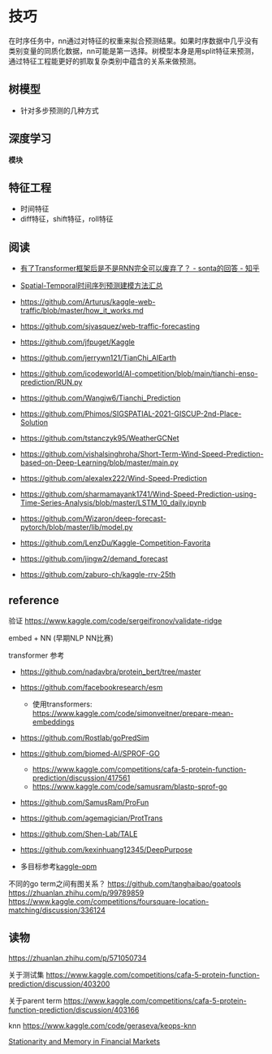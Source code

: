 # 技巧

在时序任务中，nn通过对特征的权重来拟合预测结果。如果时序数据中几乎没有类别变量的同质化数据，nn可能是第一选择。树模型本身是用split特征来预测，通过特征工程能更好的抓取复杂类别中蕴含的关系来做预测。

## 树模型
- 针对多步预测的几种方式

## 深度学习
**模块**


## 特征工程
- 时间特征
- diff特征，shift特征，roll特征


## 阅读
- [有了Transformer框架后是不是RNN完全可以废弃了？ - sonta的回答 - 知乎](https://www.zhihu.com/question/302392659/answer/2954997969)
- [Spatial-Temporal时间序列预测建模方法汇总](https://zhuanlan.zhihu.com/p/493349333)


- https://github.com/Arturus/kaggle-web-traffic/blob/master/how_it_works.md
- https://github.com/sjvasquez/web-traffic-forecasting
- https://github.com/jfpuget/Kaggle
- https://github.com/jerrywn121/TianChi_AIEarth
- https://github.com/icodeworld/AI-competition/blob/main/tianchi-enso-prediction/RUN.py
- https://github.com/Wangjw6/Tianchi_Prediction
- https://github.com/Phimos/SIGSPATIAL-2021-GISCUP-2nd-Place-Solution
- https://github.com/tstanczyk95/WeatherGCNet
- https://github.com/vishalsinghroha/Short-Term-Wind-Speed-Prediction-based-on-Deep-Learning/blob/master/main.py
- https://github.com/alexalex222/Wind-Speed-Prediction
- https://github.com/sharmamayank1741/Wind-Speed-Prediction-using-Time-Series-Analysis/blob/master/LSTM_10_daily.ipynb
- https://github.com/Wizaron/deep-forecast-pytorch/blob/master/lib/model.py
- https://github.com/LenzDu/Kaggle-Competition-Favorita
- https://github.com/jingw2/demand_forecast
- https://github.com/zaburo-ch/kaggle-rrv-25th


## reference
验证
https://www.kaggle.com/code/sergeifironov/validate-ridge


embed + NN (早期NLP NN比赛)

transformer 参考
- https://github.com/nadavbra/protein_bert/tree/master
- https://github.com/facebookresearch/esm
    - 使用transformers: https://www.kaggle.com/code/simonveitner/prepare-mean-embeddings
- https://github.com/Rostlab/goPredSim
- https://github.com/biomed-AI/SPROF-GO
    - https://www.kaggle.com/competitions/cafa-5-protein-function-prediction/discussion/417561
    - https://www.kaggle.com/code/samusram/blastp-sprof-go
- https://github.com/SamusRam/ProFun
- https://github.com/agemagician/ProtTrans

- https://github.com/Shen-Lab/TALE
- https://github.com/kexinhuang12345/DeepPurpose


- 多目标参考[kaggle-opm](https://www.kaggle.com/competitions/open-problems-multimodal)


不同的go term之间有图关系？
https://github.com/tanghaibao/goatools
https://zhuanlan.zhihu.com/p/99789859
https://www.kaggle.com/competitions/foursquare-location-matching/discussion/336124



## 读物
https://zhuanlan.zhihu.com/p/571050734

关于测试集
https://www.kaggle.com/competitions/cafa-5-protein-function-prediction/discussion/403200

关于parent term
https://www.kaggle.com/competitions/cafa-5-protein-function-prediction/discussion/403166

knn
https://www.kaggle.com/code/geraseva/keops-knn

[Stationarity and Memory in Financial Markets](https://medium.com/data-science/non-stationarity-and-memory-in-financial-markets-fcef1fe76053)
